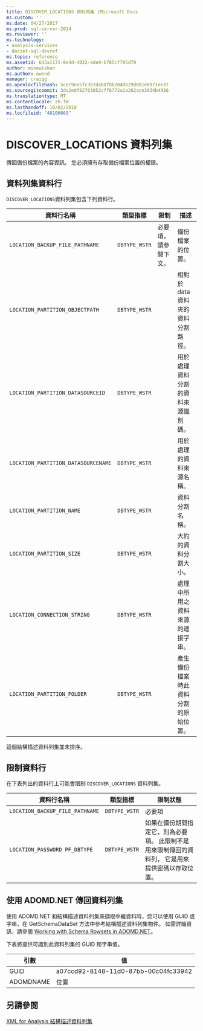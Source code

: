 ```yaml
---
title: DISCOVER_LOCATIONS 資料列集 |Microsoft Docs
ms.custom: ''
ms.date: 04/27/2017
ms.prod: sql-server-2014
ms.reviewer: ''
ms.technology:
- analysis-services
- docset-sql-devref
ms.topic: reference
ms.assetid: 6d3a1171-8e4d-4022-ade0-b785cf795d70
author: minewiskan
ms.author: owend
manager: craigg
ms.openlocfilehash: 5cec9ee5fc3b7dab0f8b2048b29d081e0971ee37
ms.sourcegitcommit: 3da2edf82763852cff6772a1a282ace3034b4936
ms.translationtype: MT
ms.contentlocale: zh-TW
ms.lasthandoff: 10/02/2018
ms.locfileid: "48106669"
---
```

# <a name="discoverlocations-rowset"></a>DISCOVER_LOCATIONS 資料列集
  傳回備份檔案的內容資訊。 您必須擁有存取備份檔案位置的權限。  
  
## <a name="rowset-columns"></a>資料列集資料行  
 `DISCOVER_LOCATIONS`資料列集包含下列資料行。  
  
|資料行名稱|類型指標|限制|描述|  
|-----------------|--------------------|-----------------|-----------------|  
|`LOCATION_BACKUP_FILE_PATHNAME`|`DBTYPE_WSTR`|必要項，請參閱下文。|備份檔案的位置。|  
|`LOCATION_PARTITION_OBJECTPATH`|`DBTYPE_WSTR`||相對於 data 資料夾的資料分割路徑。|  
|`LOCATION_PARTITION_DATASOURCEID`|`DBTYPE_WSTR`||用於處理資料分割的資料來源識別碼。|  
|`LOCATION_PARTITION_DATASOURCENAME`|`DBTYPE_WSTR`||用於處理的資料來源名稱。|  
|`LOCATION_PARTITION_NAME`|`DBTYPE_WSTR`||資料分割名稱。|  
|`LOCATION_PARTITION_SIZE`|`DBTYPE_WSTR`||大約的資料分割大小。|  
|`LOCATION_CONNECTION_STRING`|`DBTYPE_WSTR`||處理中所用之資料來源的連接字串。|  
|`LOCATION_PARTITION_FOLDER`|`DBTYPE_WSTR`||產生備份檔案時此資料分割的原始位置。|  
  
 這個結構描述資料列集並未排序。  
  
## <a name="restriction-columns"></a>限制資料行  
 在下表列出的資料行上可能會限制 `DISCOVER_LOCATIONS` 資料列集。  
  
|資料行名稱|類型指標|限制狀態|  
|-----------------|--------------------|-----------------------|  
|`LOCATION_BACKUP_FILE_PATHNAME`|`DBTYPE_WSTR`|必要項|  
|`LOCATION_PASSWORD PF_DBTYPE`|`DBTYPE_WSTR`|如果在備份期間指定它，則為必要項。 此限制不是用來限制傳回的資料列， 它是用來提供密碼以存取位置。|  
  
## <a name="using-adomdnet-to-return-the-rowset"></a>使用 ADOMD.NET 傳回資料列集  
 使用 ADOMD.NET 和結構描述資料列集來擷取中繼資料時，您可以使用 GUID 或字串，在 GetSchemaDataSet 方法中參考結構描述資料列集物件。 如需詳細資訊，請參閱 [Working with Schema Rowsets in ADOMD.NET](../../../relational-databases/native-client-ole-db-rowsets/rowsets.md)。  
  
 下表將提供可識別此資料列集的 GUID 和字串值。  
  
|引數|值|  
|--------------|-----------|  
|GUID|a07ccd92-8148-11d0-87bb-00c04fc33942|  
|ADOMDNAME|位置|  
  
## <a name="see-also"></a>另請參閱  
 [XML for Analysis 結構描述資料列集](xml-for-analysis-schema-rowsets.md)  
  
  
